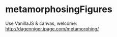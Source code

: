 metamorphosingFigures
=====================

Use VanillaJS & canvas,
welcome: http://dagenniger.ipage.com/metamorphing/

